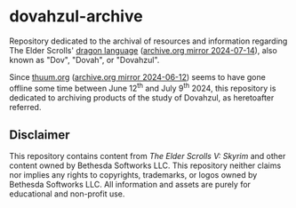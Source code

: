 # dovahzul-archive

Repository dedicated to the archival of resources and information regarding The Elder Scrolls' [dragon language](https://elderscrolls.fandom.com/wiki/Dragon_Language) ([archive.org mirror 2024-07-14](https://web.archive.org/web/20240714073347/https://elderscrolls.fandom.com/wiki/Dragon_Language)), also known as "Dov", "Dovah", or "Dovahzul". 

Since [thuum.org](https://thuum.org) ([archive.org mirror 2024-06-12](https://web.archive.org/web/20240612050841/https://www.thuum.org/)) seems to have gone offline some time between June 12<sup>th</sup> and July 9<sup>th</sup> 2024, this repository is dedicated to archiving products of the study of Dovahzul, as heretoafter referred. 

## Disclaimer 

This repository contains content from *The Elder Scrolls V: Skyrim* and other content owned by Bethesda Softworks LLC. This repository neither claims nor implies any rights to copyrights, trademarks, or logos owned by Bethesda Softworks LLC. All information and assets are purely for educational and non-profit use. 